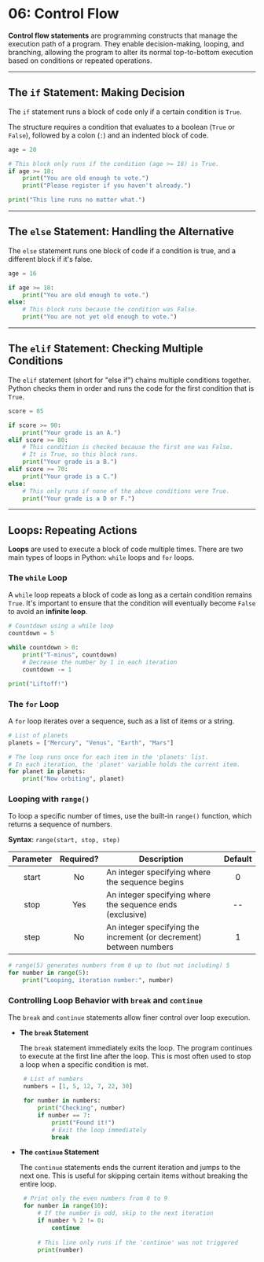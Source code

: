 # 06: Control Flow

**Control flow statements** are programming constructs that manage the execution path of a program. They enable decision-making, looping, and branching, allowing the program to alter its normal top-to-bottom execution based on conditions or repeated operations.

---

## The `if` Statement: Making Decision

The `if` statement runs a block of code only if a certain condition is `True`.

The structure requires a condition that evaluates to a boolean (`True` or `False`), followed by a colon (`:`) and an indented block of code.

```python
age = 20

# This block only runs if the condition (age >= 18) is True.
if age >= 18:
    print("You are old enough to vote.")
    print("Please register if you haven't already.")

print("This line runs no matter what.")
```

---

## The `else` Statement: Handling the Alternative

The `else` statement runs one block of code if a condition is true, and a different block if it's false.

```python
age = 16

if age >= 18:
    print("You are old enough to vote.")
else:
    # This block runs because the condition was False.
    print("You are not yet old enough to vote.")
```

---

## The `elif` Statement: Checking Multiple Conditions

The `elif` statement (short for "else if") chains multiple conditions together. Python checks them in order and runs the code for the first condition that is `True`.

```python
score = 85

if score >= 90:
    print("Your grade is an A.")
elif score >= 80:
    # This condition is checked because the first one was False.
    # It is True, so this block runs.
    print("Your grade is a B.")
elif score >= 70:
    print("Your grade is a C.")
else:
    # This only runs if none of the above conditions were True.
    print("Your grade is a D or F.")
```

---

## Loops: Repeating Actions

**Loops** are used to execute a block of code multiple times. There are two main types of loops in Python: `while` loops and `for` loops.

### The `while` Loop

A `while` loop repeats a block of code as long as a certain condition remains `True`. It's important to ensure that the condition will eventually become `False` to avoid an **infinite loop**.

```python
# Countdown using a while loop
countdown = 5

while countdown > 0:
    print("T-minus", countdown)
    # Decrease the number by 1 in each iteration
    countdown -= 1

print("Liftoff!")
```

### The `for` Loop

A `for` loop iterates over a sequence, such as a list of items or a string.

```python
# List of planets
planets = ["Mercury", "Venus", "Earth", "Mars"]

# The loop runs once for each item in the 'planets' list.
# In each iteration, the 'planet' variable holds the current item.
for planet in planets:
    print("Now orbiting", planet)
```

### Looping with `range()`

To loop a specific number of times, use the built-in `range()` function, which returns a sequence of numbers.

**Syntax**: `range(start, stop, step)`

| Parameter | Required? | Description                                                        | Default |
| :-------: | :-------: | ------------------------------------------------------------------ | :-----: |
|   start   |    No     | An integer specifying where the sequence begins                    |    0    |
|   stop    |    Yes    | An integer specifying where the sequence ends (exclusive)          |   --    |
|   step    |    No     | An integer specifying the increment (or decrement) between numbers |    1    |

```python
# range(5) generates numbers from 0 up to (but not including) 5
for number in range(5):
    print("Looping, iteration number:", number)
```

### Controlling Loop Behavior with `break` and `continue`

The `break` and `continue` statements allow finer control over loop execution.

- **The `break` Statement**
  
   The `break` statement immediately exits the loop. The program continues to execute at the first line after the loop. This is most often used to stop a loop when a specific condition is met.

   ```python
    # List of numbers
    numbers = [1, 5, 12, 7, 22, 30]

    for number in numbers:
        print("Checking", number)
        if number == 7:
            print("Found it!")
            # Exit the loop immediately
            break
   ```

- **The `continue` Statement**
  
   The `continue` statements ends the current iteration and jumps to the next one. This is useful for skipping certain items without breaking the entire loop.

   ```python
    # Print only the even numbers from 0 to 9
    for number in range(10):
        # If the number is odd, skip to the next iteration
        if number % 2 != 0:
            continue
        
        # This line only runs if the 'continue' was not triggered
        print(number)
   ```
